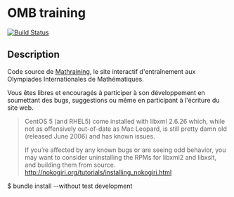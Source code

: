 OMB training
============
[![Build Status](https://secure.travis-ci.org/blegat/ombtraining.png)](http://travis-ci.org/blegat/ombtraining)

Description
-----------
Code source de [Mathraining](http://ombtraining.heroku.com),
le site interactif d'entraînement aux Olympiades Internationales de Mathématiques.

Vous êtes libres et encouragés à participer à son développement en soumettant
des bugs, suggestions ou même en participant à l'écriture du site web.

> CentOS 5 (and RHEL5) come installed with libxml 2.6.26 which, while not as offensively out-of-date as Mac Leopard, is still pretty damn old (released June 2006) and has known issues.
>
> If you’re affected by any known bugs or are seeing odd behavior, you may want to consider uninstalling the RPMs for libxml2 and libxslt, and building them from source.
http://nokogiri.org/tutorials/installing_nokogiri.html

$ bundle install --without test development

